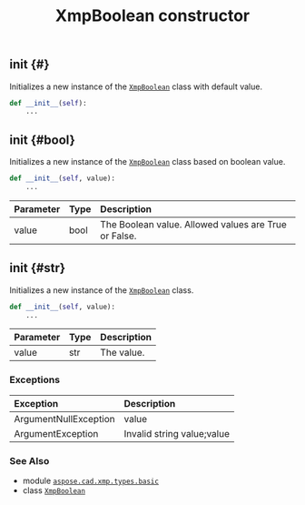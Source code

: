 ﻿---
title: XmpBoolean constructor
second_title: Aspose.CAD for Python via .NET API References
description: 
type: docs
weight: 10
url: /aspose.cad.xmp.types.basic/xmpboolean/__init__/
is_root: false
---

## __init__ {#}

Initializes a new instance of the [`XmpBoolean`](/cad/python-net/aspose.cad.xmp.types.basic/xmpboolean) class with default value.



```python
def __init__(self):
    ...
```




## __init__ {#bool}

Initializes a new instance of the [`XmpBoolean`](/cad/python-net/aspose.cad.xmp.types.basic/xmpboolean) class based on boolean value.



```python
def __init__(self, value):
    ...
```


| Parameter | Type | Description |
| :- | :- | :- |
| value | bool | The Boolean value. Allowed values are True or False. |


## __init__ {#str}

Initializes a new instance of the [`XmpBoolean`](/cad/python-net/aspose.cad.xmp.types.basic/xmpboolean) class.



```python
def __init__(self, value):
    ...
```


| Parameter | Type | Description |
| :- | :- | :- |
| value | str | The value. |
### Exceptions
| Exception | Description |
| :- | :- |
| ArgumentNullException | value |
| ArgumentException | Invalid string value;value |





### See Also
* module [`aspose.cad.xmp.types.basic`](../../)
* class [`XmpBoolean`](/cad/python-net/aspose.cad.xmp.types.basic/xmpboolean)
